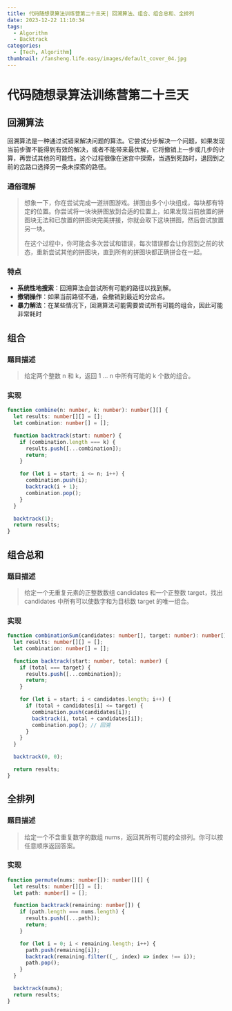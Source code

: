 ```yaml
---
title: 代码随想录算法训练营第二十亖天| 回溯算法、组合、组合总和、全排列
date: 2023-12-22 11:10:34
tags:
  - Algorithm
  - Backtrack
categories:
  - [Tech, Algorithm]
thumbnail: /fansheng.life.easy/images/default_cover_04.jpg
---
```


# 代码随想录算法训练营第二十亖天

## 回溯算法

回溯算法是一种通过试错来解决问题的算法。它尝试分步解决一个问题，如果发现当前步骤不能得到有效的解决，或者不能带来最优解，它将撤销上一步或几步的计算，再尝试其他的可能性。这个过程很像在迷宫中探索，当遇到死路时，退回到之前的岔路口选择另一条未探索的路径。

### 通俗理解

> 想象一下，你在尝试完成一道拼图游戏。拼图由多个小块组成，每块都有特定的位置。你尝试将一块块拼图放到合适的位置上，如果发现当前放置的拼图块无法和已放置的拼图块完美拼接，你就会取下这块拼图，然后尝试放置另一块。
>
> 在这个过程中，你可能会多次尝试和错误，每次错误都会让你回到之前的状态，重新尝试其他的拼图块，直到所有的拼图块都正确拼合在一起。

### 特点

+ **系统性地搜索**：回溯算法会尝试所有可能的路径以找到解。
+ **撤销操作**：如果当前路径不通，会撤销到最近的分岔点。
+ **暴力解法**：在某些情况下，回溯算法可能需要尝试所有可能的组合，因此可能非常耗时

## 组合

### 题目描述

> 给定两个整数 n 和 k，返回 1 ... n 中所有可能的 k 个数的组合。

### 实现

```typescript
function combine(n: number, k: number): number[][] {
  let results: number[][] = [];
  let combination: number[] = [];

  function backtrack(start: number) {
    if (combination.length === k) {
      results.push([...combination]);
      return;
    }

    for (let i = start; i <= n; i++) {
      combination.push(i);
      backtrack(i + 1);
      combination.pop();
    }
  }

  backtrack(1);
  return results;
}
```

## 组合总和

### 题目描述

> 给定一个无重复元素的正整数数组 candidates 和一个正整数 target，找出 candidates 中所有可以使数字和为目标数 target 的唯一组合。

### 实现

```typescript
function combinationSum(candidates: number[], target: number): number[][] {
  let results: number[][] = [];
  let combination: number[] = [];

  function backtrack(start: number, total: number) {
    if (total === target) {
      results.push([...combination]);
      return;
    }

    for (let i = start; i < candidates.length; i++) {
      if (total + candidates[i] <= target) {
        combination.push(candidates[i]);
        backtrack(i, total + candidates[i]);
        combination.pop(); // 回溯
      }
    }
  }

  backtrack(0, 0);

  return results;
}
```

## 全排列

### 题目描述

> 给定一个不含重复数字的数组 nums，返回其所有可能的全排列。你可以按任意顺序返回答案。

### 实现

```typescript
function permute(nums: number[]): number[][] {
  let results: number[][] = [];
  let path: number[] = [];

  function backtrack(remaining: number[]) {
    if (path.length === nums.length) {
      results.push([...path]);
      return;
    }

    for (let i = 0; i < remaining.length; i++) {
      path.push(remaining[i]);
      backtrack(remaining.filter((_, index) => index !== i));
      path.pop();
    }
  }

  backtrack(nums);
  return results;
}
```
